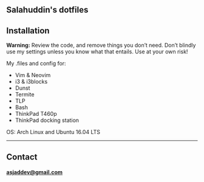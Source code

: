 ## Salahuddin's dotfiles

## Installation
__Warning:__ Review the code, and remove things you don’t need. Don’t blindly use my settings unless you know what that entails. Use at your own risk!

My .files and config for:
- Vim & Neovim
- i3 & i3blocks
- Dunst
- Termite
- TLP
- Bash
- ThinkPad T460p
- ThinkPad docking station

OS: Arch Linux and Ubuntu 16.04 LTS

---
## Contact
#### <a href="mailto:asjaddev@gmail.com" alt="My email"/>asjaddev@gmail.com</a>
